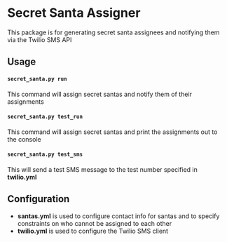 # Secret Santa Assigner
This package is for generating secret santa assignees and notifying them via the Twilio SMS API

## Usage
#### `secret_santa.py run`
This command will assign secret santas and notify them of their assignments
#### `secret_santa.py test_run`
This command will assign secret santas and print the assignments out to the console
#### `secret_santa.py test_sms`
This will send a test SMS message to the test number specified in **twilio.yml**

## Configuration
* **santas.yml** is used to configure contact info for santas and to specify constraints on who cannot be assigned to each other
* **twilio.yml** is used to configure the Twilio SMS client
